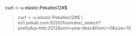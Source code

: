 curl -i -u elastic:Pekalles12#$ 


> curl -i -u elastic:Pekalles12#$   \ 
> es1.pekall.com:9200/fooindex/_search?pretty&q=title:2012&sort=year:desc&from/=0&size=10